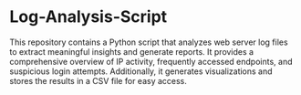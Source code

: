 # Log-Analysis-Script
This repository contains a Python script that analyzes web server log files to extract meaningful insights and generate reports. It provides a comprehensive overview of IP activity, frequently accessed endpoints, and suspicious login attempts. Additionally, it generates visualizations and stores the results in a CSV file for easy access.
